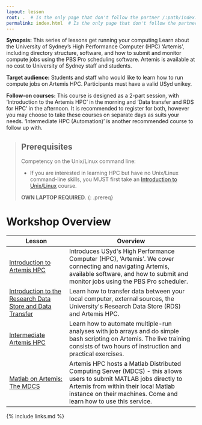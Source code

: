 ```yaml
---
layout: lesson
root: .  # Is the only page that don't follow the partner /:path/index.html
permalink: index.html  # Is the only page that don't follow the partner /:path/index.html
---
```


**Synopsis:** This series of lessons get running your computing Learn about the University of Sydney’s High Performance Computer (HPC) ‘Artemis’, including directory structure, software, and how to submit and monitor compute jobs using the PBS Pro scheduling software. Artemis is available at no cost to University of Sydney staff and students.

**Target audience:** Students and staff who would like to learn how to run compute jobs on Artemis HPC. Participants must have a valid USyd unikey.

**Follow-on courses:** This course is designed as a 2-part session, with ‘Introduction to the Artemis HPC’ in the morning and ‘Data transfer and RDS for HPC’ in the afternoon. It is recommended to register for both, however you may choose to take these courses on separate days as suits your needs. ‘Intermediate HPC (Automation)’ is another recommended course to follow up with.

> ## Prerequisites
> Competency on the Unix/Linux command line:
>
> * If you are interested in learning HPC but have no Unix/Linux command-line skills, you MUST first take an [Introduction to Unix/Linux](https://intersect.org.au/training/course/unix) course.
>
> **OWN LAPTOP REQUIRED**.
{: .prereq}

# Workshop Overview

| Lesson    | Overview |
| ------- | ---------- |
| [Introduction to Artemis HPC](https://datacarpentry.github.io/organization-genomics/) | Introduces USyd's High Performance Computer (HPC), ‘Artemis’. We cover connecting and navigating Artemis, available software, and how to submit and monitor jobs using the PBS Pro scheduler.|
| [Introduction to the Research Data Store and Data Transfer](https://datacarpentry.github.io/shell-genomics/) |  Learn how to transfer data between your local computer, external sources, the University's Research Data Store (RDS) and Artemis HPC. |
|[Intermediate Artemis HPC](https://datacarpentry.github.io/wrangling-genomics/) | Learn how to automate multiple-run analyses with job arrays and do simple bash scripting on Artemis. The live training consists of two hours of instruction and practical exercises. |
|[Matlab on Artemis: The MDCS](http://www.datacarpentry.org/cloud-genomics/) | Artemis HPC hosts a Matlab Distributed Computing Server (MDCS) - this allows users to submit MATLAB jobs directly to Artemis from within their local Matlab instance on their machines. Come and learn how to use this service. |



{% include links.md %}
